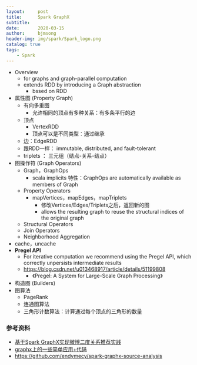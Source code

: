 ```yaml
---
layout:     post
title:      Spark GraphX
subtitle:   
date:       2020-03-15
author:     bjmsong
header-img: img/spark/Spark_logo.png
catalog: true
tags:
    - Spark
---
```


- Overview
    - for graphs and graph-parallel computation
    - extends RDD by introducing a Graph abstraction
        - bssed on RDD
- 属性图 (Property Graph)
    - 有向多重图
      - 允许相同的顶点有多种关系：有多条平行的边
    - 顶点
      - VertexRDD
      - 顶点可以是不同类型：通过继承 
    - 边：EdgeRDD
    - 跟RDD一样： immutable, distributed, and fault-tolerant
    - triplets ： 三元组（结点-关系-结点）
- 图操作符 (Graph Operators)
    - Graph，GraphOps
        - scala  implicits 特性：GraphOps are automatically available as members of Graph
    - Property Operators
        - mapVertices，mapEdges，mapTriplets
            - 修改Vertices/Edges/Triplets之后，返回新的图
            - allows the resulting graph to reuse the structural indices of the original graph
    - Structural Operators
    - Join Operators
    - Neighborhood Aggregation
- cache，uncache
- **Pregel API**
  - For iterative computation we recommend using the Pregel API, which correctly unpersists intermediate results
  - https://blog.csdn.net/u013468917/article/details/51199808
    - 《Pregel: A System for Large-Scale Graph Processing》
- 构造图 (Builders)
- 图算法
    - PageRank
    - 连通图算法
    - 三角形计数算法：计算通过每个顶点的三角形的数量



### 参考资料

- [基于Spark GraphX实现微博二度关系推荐实践](https://www.weibo.com/ttarticle/p/show?id=2309404060500571876390)
- [graphx上的一些简单应用+代码](http://kubicode.me/2015/07/07/Spark/Graphs-Applications/)
- https://github.com/endymecy/spark-graphx-source-analysis